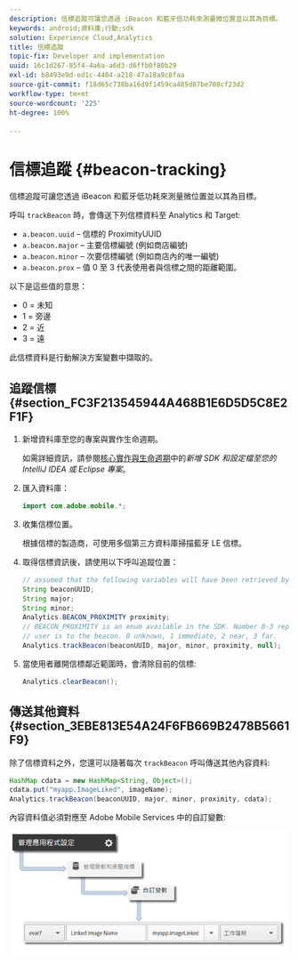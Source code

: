 ```yaml
---
description: 信標追蹤可讓您透過 iBeacon 和藍牙低功耗來測量微位置並以其為目標。
keywords: android;資料庫;行動;sdk
solution: Experience Cloud,Analytics
title: 信標追蹤
topic-fix: Developer and implementation
uuid: 16c1d267-85f4-4a6a-a6d3-d6ffb0f80b29
exl-id: b8493e9d-ed1c-4404-a218-47a18a9c8faa
source-git-commit: f18d65c738ba16d9f1459ca485d87be708cf23d2
workflow-type: tm+mt
source-wordcount: '225'
ht-degree: 100%

---
```


# 信標追蹤 {#beacon-tracking}

信標追蹤可讓您透過 iBeacon 和藍牙低功耗來測量微位置並以其為目標。

呼叫 `trackBeacon` 時，會傳送下列信標資料至 Analytics 和 Target:

* `a.beacon.uuid` – 信標的 ProximityUUID
* `a.beacon.major` – 主要信標編號 (例如商店編號)
* `a.beacon.minor` – 次要信標編號 (例如商店內的唯一編號)
* `a.beacon.prox` – 值 0 至 3 代表使用者與信標之間的距離範圍。

以下是這些值的意思：

* 0 = 未知
* 1 = 旁邊
* 2 = 近
* 3 = 遠

此信標資料是行動解決方案變數中擷取的。

## 追蹤信標 {#section_FC3F213545944A468B1E6D5D5C8E2F1F}

1. 新增資料庫至您的專案與實作生命週期。

   如需詳細資訊，請參閱[核心實作與生命週期](/help/android/getting-started/dev-qs.md)中的&#x200B;*新增 SDK 和設定檔至您的 IntelliJ IDEA 或 Eclipse 專案*。

1. 匯入資料庫：

   ```java
   import com.adobe.mobile.*;
   ```

1. 收集信標位置。

   根據信標的製造商，可使用多個第三方資料庫掃描藍牙 LE 信標。
1. 取得信標資訊後，請使用以下呼叫追蹤位置：

   ```java
   // assumed that the following variables will have been retrieved by the 3rd party beacon library 
   String beaconUUID; 
   String major; 
   String minor; 
   Analytics.BEACON_PROXIMITY proximity;  
   // BEACON_PROXIMITY is an enum available in the SDK. Number 0-3 representing how close the 
   // user is to the beacon. 0 unknown, 1 immediate, 2 near, 3 far.  
   Analytics.trackBeacon(beaconUUID, major, minor, proximity, null);
   ```

1. 當使用者離開信標鄰近範圍時，會清除目前的信標:

   ```java
   Analytics.clearBeacon();
   ```

## 傳送其他資料 {#section_3EBE813E54A24F6FB669B2478B5661F9}

除了信標資料之外，您還可以隨著每次 `trackBeacon` 呼叫傳送其他內容資料:

```java
HashMap cdata = new HashMap<String, Object>(); 
cdata.put("myapp.ImageLiked", imageName); 
Analytics.trackBeacon(beaconUUID, major, minor, proximity, cdata);
```

內容資料值必須對應至 Adobe Mobile Services 中的自訂變數:

![](assets/map-variable-context-ltv.png)
